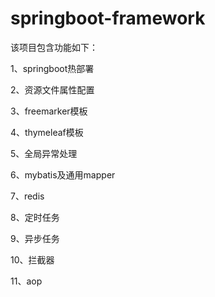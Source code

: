 # springboot-framework

该项目包含功能如下：

1、springboot热部署

2、资源文件属性配置

3、freemarker模板

4、thymeleaf模板

5、全局异常处理

6、mybatis及通用mapper

7、redis

8、定时任务

9、异步任务

10、拦截器

11、aop
